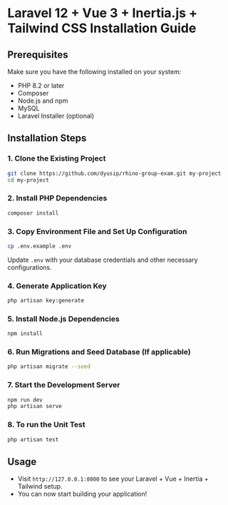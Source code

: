 # Laravel 12 + Vue 3 + Inertia.js + Tailwind CSS Installation Guide

## Prerequisites
Make sure you have the following installed on your system:

- PHP 8.2 or later
- Composer
- Node.js and npm
- MySQL
- Laravel Installer (optional)

## Installation Steps

### 1. Clone the Existing Project
```sh
git clone https://github.com/dyusip/rhino-group-exam.git my-project
cd my-project
```

### 2. Install PHP Dependencies
```sh
composer install
```

### 3. Copy Environment File and Set Up Configuration
```sh
cp .env.example .env
```
Update `.env` with your database credentials and other necessary configurations.

### 4. Generate Application Key
```sh
php artisan key:generate
```

### 5. Install Node.js Dependencies
```sh
npm install
```

### 6. Run Migrations and Seed Database (If applicable)
```sh
php artisan migrate --seed
```

### 7. Start the Development Server
```sh
npm run dev
php artisan serve
```

### 8. To run the Unit Test
```sh
php artisan test
```

## Usage
- Visit `http://127.0.0.1:8000` to see your Laravel + Vue + Inertia + Tailwind setup.
- You can now start building your application!
